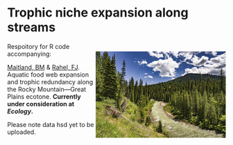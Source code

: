 # Trophic niche expansion along streams

<img align="right" src="img/bridger.jpg" alt="brook-trout" width="300" style="margin-top: 20px">

Respoitory for R code accompanying:

[Maitland, BM](https://bryan-m-maitland.netlify.app/) & [Rahel, FJ](http://www.uwyo.edu/frahel/). Aquatic food web expansion and trophic redundancy along the Rocky Mountain—Great Plains ecotone. **Currently under consideration at *Ecology*.**

Please note data hsd yet to be uploaded. 